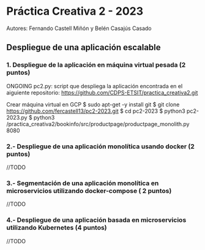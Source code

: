 # Práctica Creativa 2 - 2023

Autores: Fernando Castell Miñón y Belén Casajús Casado


## Despliegue de una aplicación escalable

### 1. Despliegue de la aplicación en máquina virtual pesada (2 puntos)
ONGOING
pc2.py: script que despliega la aplicación encontrada en el aiguiente repositorio:
https://github.com/CDPS-ETSIT/practica_creativa2.git


Crear máquina virtual en GCP
$ sudo apt-get -y install git
$ git clone https://github.com/fercastell13/pc2-2023.git
$ cd pc2-2023
$ python3 pc2-2023.py
$ python3 /practica_creativa2/bookinfo/src/productpage/productpage_monolith.py 8080



### 2.- Despliegue de una aplicación monolítica usando docker (2 puntos)
//TODO

### 3.- Segmentación de una aplicación monolítica en microservicios utilizando docker-compose ( 2 puntos)
//TODO

### 4.- Despliegue de una aplicación basada en microservicios utilizando Kubernetes (4 puntos)
//TODO
